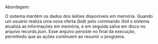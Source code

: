 Abordagem:

O sistema mantêm os dados dos leilões disponíveis em memória. Quando um usuário realiza uma nova oferta (bid) pelo commando /bid o sistema atualiza as informações em memória, e em seguida salva em disco no arquivo records.json. Esse arquivo persiste no final da execução, permitindo que as ações continuem ao resumir o programa.